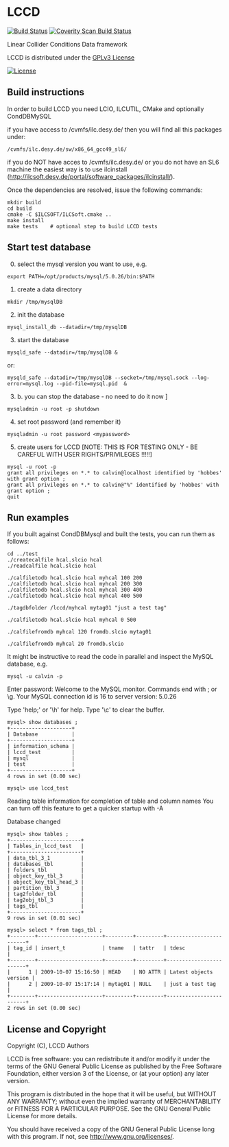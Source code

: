 # LCCD
[![Build Status](https://travis-ci.org/iLCSoft/LCCD.svg?branch=master)](https://travis-ci.org/iLCSoft/LCCD)
[![Coverity Scan Build Status](https://scan.coverity.com/projects/12357/badge.svg)](https://scan.coverity.com/projects/ilcsoft-lccd)

Linear Collider Conditions Data framework

LCCD is distributed under the [GPLv3 License](http://www.gnu.org/licenses/gpl-3.0.en.html)

[![License](https://www.gnu.org/graphics/gplv3-127x51.png)](https://www.gnu.org/licenses/gpl-3.0.en.html)


## Build instructions
In order to build LCCD you need LCIO, ILCUTIL, CMake and optionally CondDBMySQL

if you have access to /cvmfs/ilc.desy.de/ then you will find all this packages under:
```
/cvmfs/ilc.desy.de/sw/x86_64_gcc49_sl6/
```

if you do NOT have acces to /cvmfs/ilc.desy.de/ or you do not have an SL6 machine the easiest way is to use ilcinstall (http://ilcsoft.desy.de/portal/software_packages/ilcinstall/).

Once the dependencies are resolved, issue the following commands:
```
mkdir build
cd build
cmake -C $ILCSOFT/ILCSoft.cmake ..
make install
make tests    # optional step to build LCCD tests
```

## Start test database

0. select the mysql version you want to use, e.g.
```
export PATH=/opt/products/mysql/5.0.26/bin:$PATH
```

1. create a data directory
```
mkdir /tmp/mysqlDB
```
2. init the database
```
mysql_install_db --datadir=/tmp/mysqlDB
```
3. start the database
```
mysqld_safe --datadir=/tmp/mysqlDB &
```
or:
```
mysqld_safe --datadir=/tmp/mysqlDB --socket=/tmp/mysql.sock --log-error=mysql.log --pid-file=mysql.pid  &
```
3. b. you can stop the database  - no need to do it now ]
```
mysqladmin -u root -p shutdown  
```
4. set root password (and remember it)
```
mysqladmin -u root password <mypassword>
```
5. create users for LCCD [NOTE: THIS IS FOR TESTING ONLY - BE CAREFUL WITH USER RIGHTS/PRIVILEGES !!!!!]
```
mysql -u root -p 
grant all privileges on *.* to calvin@localhost identified by 'hobbes' with grant option ;
grant all privileges on *.* to calvin@"%" identified by 'hobbes' with grant option ; 
quit
```

## Run examples
If you built against CondDBMysql and built the tests, you can run them as follows:
```
cd ../test
./createcalfile hcal.slcio hcal
./readcalfile hcal.slcio hcal

./calfiletodb hcal.slcio hcal myhcal 100 200
./calfiletodb hcal.slcio hcal myhcal 200 300
./calfiletodb hcal.slcio hcal myhcal 300 400
./calfiletodb hcal.slcio hcal myhcal 400 500

./tagdbfolder /lccd/myhcal mytag01 "just a test tag"

./calfiletodb hcal.slcio hcal myhcal 0 500

./calfilefromdb myhcal 120 fromdb.slcio mytag01

./calfilefromdb myhcal 20 fromdb.slcio 
```


It might be instructive to read the code in parallel and inspect the MySQL database, e.g. 
```
mysql -u calvin -p
```
Enter password:
Welcome to the MySQL monitor.  Commands end with ; or \g.
Your MySQL connection id is 16 to server version: 5.0.26

Type 'help;' or '\h' for help. Type '\c' to clear the buffer.

```
mysql> show databases ;
+--------------------+
| Database           |
+--------------------+
| information_schema |
| lccd_test          |
| mysql              |
| test               |
+--------------------+
4 rows in set (0.00 sec)
```
```
mysql> use lccd_test
```
Reading table information for completion of table and column names
You can turn off this feature to get a quicker startup with -A

Database changed

```
mysql> show tables ;
+-----------------------+
| Tables_in_lccd_test   |
+-----------------------+
| data_tbl_3_1          |
| databases_tbl         |
| folders_tbl           |
| object_key_tbl_3      |
| object_key_tbl_head_3 |
| partition_tbl_3       |
| tag2folder_tbl        |
| tag2obj_tbl_3         |
| tags_tbl              |
+-----------------------+
9 rows in set (0.01 sec)
```
```
mysql> select * from tags_tbl ;
+--------+---------------------+---------+---------+------------------------+
| tag_id | insert_t            | tname   | tattr   | tdesc                  |
+--------+---------------------+---------+---------+------------------------+
|      1 | 2009-10-07 15:16:50 | HEAD    | NO ATTR | Latest objects version |
|      2 | 2009-10-07 15:17:14 | mytag01 | NULL    | just a test tag        |
+--------+---------------------+---------+---------+------------------------+
2 rows in set (0.00 sec)
```



## License and Copyright
Copyright (C), LCCD Authors

LCCD is free software: you can redistribute it and/or modify it under the terms of the GNU General Public License as published by the Free Software Foundation, either version 3 of the License, or (at your option) any later version.

This program is distributed in the hope that it will be useful, but WITHOUT ANY WARRANTY; without even the implied warranty of MERCHANTABILITY or FITNESS FOR A PARTICULAR PURPOSE.  See the GNU General Public License for more details.

You should have received a copy of the GNU General Public License long with this program.  If not, see <http://www.gnu.org/licenses/>.
